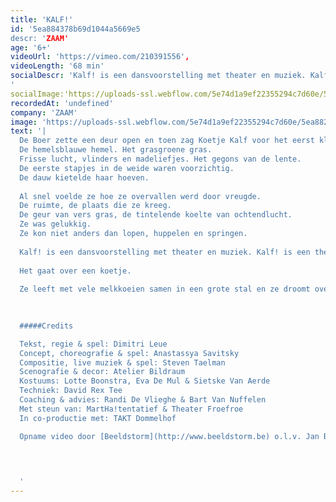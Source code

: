 ```yaml
---
title: 'KALF!'
id: '5ea884378b69d1044a5669e5
descr: 'ZAAM'
age: '6+'
videoUrl: 'https://vimeo.com/210391556',
videoLength: '68 min'
socialDescr: 'Kalf! is een dansvoorstelling met theater en muziek. Kalf! is een theatervoorstelling met dans en muziek. Kalf! is een muziekvoorstelling met dans en theater.
'
socialImage:'https://uploads-ssl.webflow.com/5e74d1a9ef22355294c7d60e/5ea882f224e0d09ecda1d432_Zaam_Kalf.jpg'
recordedAt: 'undefined'
company: 'ZAAM'
image: 'https://uploads-ssl.webflow.com/5e74d1a9ef22355294c7d60e/5ea882f224e0d09ecda1d432_Zaam_Kalf.jpg'
text: '|
  De Boer zette een deur open en toen zag Koetje Kalf voor het eerst kleuren.
  De hemelsblauwe hemel. Het grasgroene gras.
  Frisse lucht, vlinders en madeliefjes. Het gegons van de lente.
  De eerste stapjes in de weide waren voorzichtig.
  De dauw kietelde haar hoeven.
  
  Al snel voelde ze hoe ze overvallen werd door vreugde.
  De ruimte, de plaats die ze kreeg.
  De geur van vers gras, de tintelende koelte van ochtendlucht.
  Ze was gelukkig.
  Ze kon niet anders dan lopen, huppelen en springen.
  
  Kalf! is een dansvoorstelling met theater en muziek. Kalf! is een theatervoorstelling met dans en muziek. Kalf! is een muziekvoorstelling met dans en theater.
  
  Het gaat over een koetje.
  
  Ze leeft met vele melkkoeien samen in een grote stal en ze droomt over India, waar de koeien heilig zijn. Daar worden koeien oud en alle kalfjes zijn er van goud!
  
  

  #####Credits

  Tekst, regie & spel: Dimitri Leue
  Concept, choreografie & spel: Anastassya Savitsky
  Compositie, live muziek & spel: Steven Taelman
  Scenografie & decor: Atelier Bildraum
  Kostuums: Lotte Boonstra, Eva De Mul & Sietske Van Aerde
  Techniek: David Rex Tee
  Coaching & advies: Randi De Vlieghe & Bart Van Nuffelen
  Met steun van: MartHa!tentatief & Theater Froefroe
  In co-productie met: TAKT Dommelhof

  Opname video door [Beeldstorm](http://www.beeldstorm.be) o.l.v. Jan Bosteels  

  
  

  ‍'
---
```

